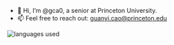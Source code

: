 - 👋 Hi, I’m @gca0, a senior at Princeton University.
- 📫 Feel free to reach out: guanyi.cao@princeton.edu

![languages used](https://github-readme-stats-eta-weld-75.vercel.app/api/top-langs/?username=gca0&layout=compact&langs_count=12&exclude_repo=comp3314-assignment3,a3,COS217-Assignment-2,github-readme-stats,a2,script)

<!---
gca0/gca0 is a ✨ special ✨ repository because its `README.md` (this file) appears on your GitHub profile.
You can click the Preview link to take a look at your changes.
--->
